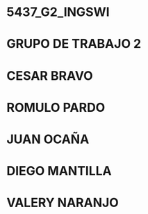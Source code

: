 # 5437_G2_INGSWI
# GRUPO DE TRABAJO 2
# CESAR BRAVO
# ROMULO PARDO
# JUAN OCAÑA
# DIEGO MANTILLA
# VALERY NARANJO
